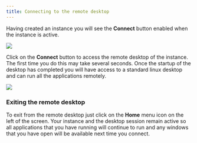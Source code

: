 ```yaml
---
title: Connecting to the remote desktop
---
```


Having created an instance you will see the **Connect** button enabled when the instance is active. 

![](/api/docs/assets/visa-create-active.png)

Click on the **Connect** button to access the remote desktop of the instance. The first time you do this may take several seconds. Once the startup of the desktop has completed you will have access to a standard linux desktop and can run all the applications remotely.

![](/api/docs/assets/visa-create-connect.png)

### Exiting the remote desktop

To exit from the remote desktop just click on the **Home** menu icon on the left of the screen. Your instance and the desktop session remain active so all applications that you have running will continue to run and any windows that you have open will be available next time you connect.

